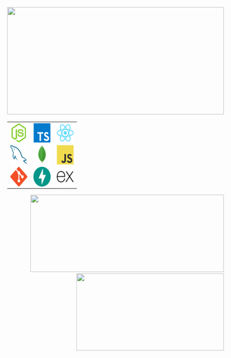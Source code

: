 <img src="https://giffiles.alphacoders.com/146/14616.gif" width="100%" height="250"/>

<table align="left">
<tbody>
<tr>
<td><img align="center" alt="mongodb" height="46" width="40" src="https://raw.githubusercontent.com/devicons/devicon/master/icons/nodejs/nodejs-original.svg"></td>
<td><img align="center" alt="mongodb" height="46" width="40" src="https://raw.githubusercontent.com/devicons/devicon/master/icons/typescript/typescript-original.svg"></td>
<td><img align="center" alt="mongodb" height="46" width="40" src="https://raw.githubusercontent.com/devicons/devicon/master/icons/react/react-original.svg"></td>
</tr>
<tr>
<td><img align="center" alt="mongodb" height="46" width="40" src="https://raw.githubusercontent.com/devicons/devicon/master/icons/mysql/mysql-original.svg"></td>
<td><img align="center" alt="mongodb" height="46" width="40" src="https://raw.githubusercontent.com/devicons/devicon/master/icons/mongodb/mongodb-original.svg"></td>
<td><img align="center" alt="mongodb" height="46" width="40" src="https://raw.githubusercontent.com/devicons/devicon/master/icons/javascript/javascript-original.svg"></td>
</tr>
<tr>
<td><img align="center" alt="mongodb" height="46" width="40" src="https://raw.githubusercontent.com/devicons/devicon/master/icons/git/git-original.svg"></td>
<td><img align="center" alt="mongodb" height="46" width="40" src="https://raw.githubusercontent.com/devicons/devicon/master/icons/fastapi/fastapi-original.svg"></td>
<td><img align="center" alt="mongodb" height="46" width="40" src="https://raw.githubusercontent.com/devicons/devicon/master/icons/express/express-original.svg"></td>
</tr>
</tbody>
</table>

<div align="right">
<img height="180em" width="450" src="https://github-readme-stats.vercel.app/api?username=wnicolass&theme=midnight-purple&show_icons=true&include_all_commits=true&count_private=true"/>
<img height="180em" width="343" src="https://github-readme-stats.vercel.app/api/top-langs/?username=wnicolass&theme=midnight-purple&layout=compact&langs_count=7"/>
</div>
